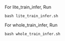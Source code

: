 For lite\_train\_infer, Run
```
bash lite_train_infer.sh
```

For whole\_train\_infer, Run
```
bash whole_train_infer.sh
```
